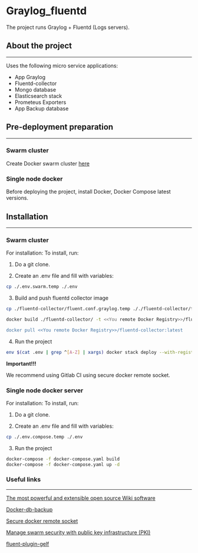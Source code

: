 # Graylog_fluentd
The project runs Graylog + Fluentd (Logs servers).

## About the project
---

Uses the following micro service applications:

-   App Graylog
-   Fluentd-collector
-   Mongo database
-   Elasticsearch stack
-   Prometeus Exporters
-   App Backup database


## Pre-deployment preparation

---

### Swarm cluster

Create Docker swarm cluster [here](docs/docker_swarm_install.md)

### Single node docker

Before deploying the project, install Docker, Docker Compose latest versions.

## Installation

---

### Swarm cluster

For installation:
To install, run:

1. Do a git clone.

2. Create an .env file and fill with variables:

```bash
cp ./.env.swarm.temp ./.env

```

3. Build and push fluentd collector image

```bash
cp ./fluentd-collector/fluent.conf.graylog.temp ././fluentd-collector/fluent.conf

docker build ./fluentd-collector/ -t <<You remote Docker Registry>>/fluentd-collector:latest --no-cache

docker pull <<You remote Docker Registry>>/fluentd-collector:latest
```

4. Run the project 

```bash
env $(cat .env | grep ^[A-Z] | xargs) docker stack deploy --with-registry-auth --compose-file docker-swarm.yaml graylog

```
 
**Important!!!**

We recommend using Gitlab CI using secure docker remote socket.

### Single node docker server

For installation:
To install, run:

1. Do a git clone.

2. Create an .env file and fill with variables:

```bash
cp ./.env.compose.temp ./.env

```
3. Run the project 

```bash
docker-compose -f docker-compose.yaml build
docker-compose -f docker-compose.yaml up -d
```


### Useful links

---

[The most powerful and extensible open source Wiki software](https://js.wiki/)

[Docker-db-backup](https://github.com/tiredofit/docker-db-backup)

[Secure docker remote socket](https://docs.docker.com/engine/security/protect-access/)

[Manage swarm security with public key infrastructure (PKI)](https://docs.docker.com/engine/swarm/how-swarm-mode-works/pki/)

[fluent-plugin-gelf](https://github.com/emsearcy/fluent-plugin-gelf/blob/master/lib/fluent/plugin/out_gelf.rb)
